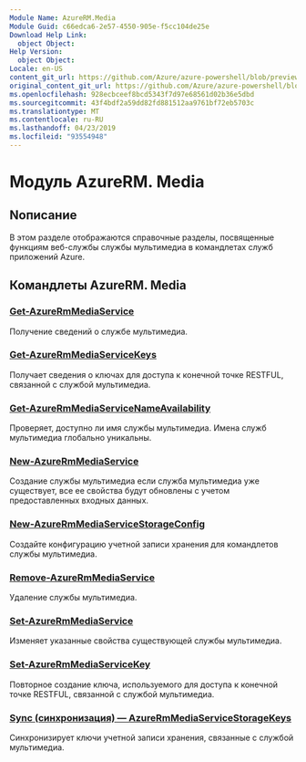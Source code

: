 ```yaml
---
Module Name: AzureRM.Media
Module Guid: c66edca6-2e57-4550-905e-f5cc104de25e
Download Help Link:
  object Object: 
Help Version:
  object Object: 
Locale: en-US
content_git_url: https://github.com/Azure/azure-powershell/blob/preview/src/ResourceManager/Media/Commands.Media/help/AzureRM.Media.md
original_content_git_url: https://github.com/Azure/azure-powershell/blob/preview/src/ResourceManager/Media/Commands.Media/help/AzureRM.Media.md
ms.openlocfilehash: 928ecbceef8bcd5343f7d97e68561d02b36e5dbd
ms.sourcegitcommit: 43f4bdf2a59dd82fd881512aa9761bf72eb5703c
ms.translationtype: MT
ms.contentlocale: ru-RU
ms.lasthandoff: 04/23/2019
ms.locfileid: "93554948"
---
```

# Модуль AzureRM. Media
## Nописание
В этом разделе отображаются справочные разделы, посвященные функциям веб-службы службы мультимедиа в командлетах служб приложений Azure.

## Командлеты AzureRM. Media
### [Get-AzureRmMediaService](Get-AzureRmMediaService.md)
Получение сведений о службе мультимедиа.

### [Get-AzureRmMediaServiceKeys](Get-AzureRmMediaServiceKeys.md)
Получает сведения о ключах для доступа к конечной точке RESTFUL, связанной с службой мультимедиа.

### [Get-AzureRmMediaServiceNameAvailability](Get-AzureRmMediaServiceNameAvailability.md)
Проверяет, доступно ли имя службы мультимедиа.
Имена служб мультимедиа глобально уникальны.

### [New-AzureRmMediaService](New-AzureRmMediaService.md)
Создание службы мультимедиа если служба мультимедиа уже существует, все ее свойства будут обновлены с учетом предоставленных входных данных.

### [New-AzureRmMediaServiceStorageConfig](New-AzureRmMediaServiceStorageConfig.md)
Создайте конфигурацию учетной записи хранения для командлетов службы мультимедиа.

### [Remove-AzureRmMediaService](Remove-AzureRmMediaService.md)
Удаление службы мультимедиа.

### [Set-AzureRmMediaService](Set-AzureRmMediaService.md)
Изменяет указанные свойства существующей службы мультимедиа.

### [Set-AzureRmMediaServiceKey](Set-AzureRmMediaServiceKey.md)
Повторное создание ключа, используемого для доступа к конечной точке RESTFUL, связанной с службой мультимедиа.

### [Sync (синхронизация) — AzureRmMediaServiceStorageKeys](Sync-AzureRmMediaServiceStorageKeys.md)
Синхронизирует ключи учетной записи хранения, связанные с службой мультимедиа.

